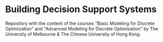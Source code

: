 # Building Decision Support Systems

Repository with the content of the courses "Basic Modeling for Discrete Optimization" and "Advanced Modeling for Discrete Optimization" by The University of Melbourne & The Chinese University of Hong Kong.
